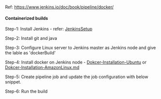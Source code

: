 
Ref: https://www.jenkins.io/doc/book/pipeline/docker/

#### Containerized builds

Step-1: Install Jenkins - refer: [JenkinsSetup](https://github.com/DevOpsOnlineTraining-2021/Jenkins/tree/master/JenkinsSetup)

Step-2: Install git and java

Step-3: Configure Linux server to Jenkins master as Jenkins node and give the lable as 'dockerBuild'

Step-4: Install docker on Jenkins node - [Dokcer-Installation-Ubuntu](https://github.com/DevOpsOnlineTraining-2021/Docker/blob/main/DockerEngine/1.1.Dokcer-Installation-Ubuntu.md) or [Dokcer-Installation-AmazonLinux.md](https://github.com/DevOpsOnlineTraining-2021/Docker/blob/main/DockerEngine/1.3.Dokcer-Installation-AmazonLinux.md)

Step-5: Create pipeline job and update the job configuration with below snippet.

Step-6: Run the build


